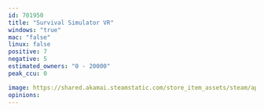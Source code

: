 ```yaml
---
id: 701950
title: "Survival Simulator VR"
windows: "true"
mac: "false"
linux: false
positive: 7
negative: 5
estimated_owners: "0 - 20000"
peak_ccu: 0

image: https://shared.akamai.steamstatic.com/store_item_assets/steam/apps/701950/header.jpg?t=1569081231
opinions:
---
```


